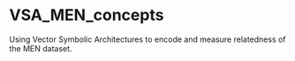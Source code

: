 # VSA_MEN_concepts
Using Vector Symbolic Architectures to encode and measure relatedness of the MEN dataset.
